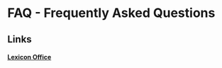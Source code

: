 # FAQ - Frequently Asked Questions


## Links

#### [Lexicon Office](https://github.com/Lexicon-Smaland/FAQ/blob/main/FAQ-Lexicon.md)
